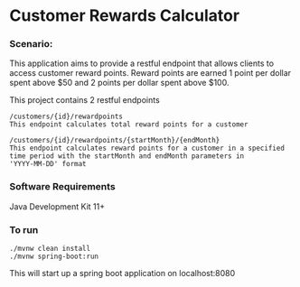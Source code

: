 # Customer Rewards Calculator
### Scenario:
This application aims to provide a restful endpoint that allows clients to access customer reward points.
Reward points are earned 1 point per dollar spent above $50 and 2 points per dollar
spent above $100.

This project contains 2 restful endpoints



```
/customers/{id}/rewardpoints
This endpoint calculates total reward points for a customer
```

```
/customers/{id}/rewardpoints/{startMonth}/{endMonth}
This endpoint calculates reward points for a customer in a specified
time period with the startMonth and endMonth parameters in 
'YYYY-MM-DD' format
```


### Software Requirements
Java Development Kit 11+

### To run
```
./mvnw clean install
./mvnw spring-boot:run
```
This will start up a spring boot application on localhost:8080
